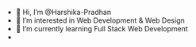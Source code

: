 - 👋 Hi, I’m @Harshika-Pradhan
- 👀 I’m interested in Web Development & Web Design
- 🌱 I’m currently learning Full Stack Web Development
- 
<!--- 💞️ I’m looking to collaborate on ...
- 📫 How to reach me ... ---!>

<!---
Harshika-Pradhan/Harshika-Pradhan is a ✨ special ✨ repository because its `README.md` (this file) appears on your GitHub profile.
You can click the Preview link to take a look at your changes.
--->
